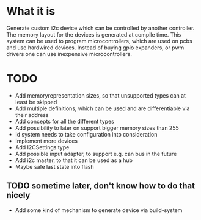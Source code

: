 # What it is

Generate custom i2c device which can be controlled by another controller.
The memory layout for the devices is generated at compile time.
This system can be used to program microcontrollers, which are used on pcbs and use hardwired devices.
Instead of buying gpio expanders, or pwm drivers one can use inexpensive microcontrollers.

# TODO

- Add memoryrepresentation sizes, so that unsupported types can at least be skipped
- Add multiple definitions, which can be used and are differentiable via their address
- Add concepts for all the different types
- Add possibility to later on support bigger memory sizes than 255
- Id system needs to take configuration into consideration
- Implement more devices
- Add I2CSettings type
- Add possible input adapter, to support e.g. can bus in the future
- Add i2c master, to that it can be used as a hub
- Maybe safe last state into flash

## TODO sometime later, don't know how to do that nicely
- Add some kind of mechanism to generate device via build-system